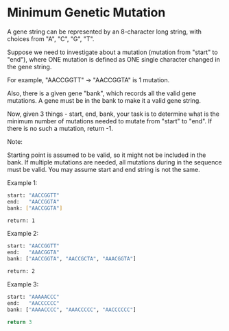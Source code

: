 # Minimum Genetic Mutation

A gene string can be represented by an 8-character long string, with choices from "A", "C", "G", "T".

Suppose we need to investigate about a mutation (mutation from "start" to "end"), where ONE mutation is defined as ONE single character changed in the gene string.

For example, "AACCGGTT" -> "AACCGGTA" is 1 mutation.

Also, there is a given gene "bank", which records all the valid gene mutations. A gene must be in the bank to make it a valid gene string.

Now, given 3 things - start, end, bank, your task is to determine what is the minimum number of mutations needed to mutate from "start" to "end". If there is no such a mutation, return -1.

Note:

Starting point is assumed to be valid, so it might not be included in the bank.
If multiple mutations are needed, all mutations during in the sequence must be valid.
You may assume start and end string is not the same.

Example 1:

```bash
start: "AACCGGTT"
end:   "AACCGGTA"
bank: ["AACCGGTA"]

return: 1
```

Example 2:

```bash
start: "AACCGGTT"
end:   "AAACGGTA"
bank: ["AACCGGTA", "AACCGCTA", "AAACGGTA"]

return: 2
```

Example 3:

```bash
start: "AAAAACCC"
end:   "AACCCCCC"
bank: ["AAAACCCC", "AAACCCCC", "AACCCCCC"]

return 3
```
